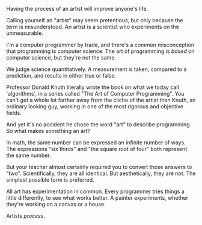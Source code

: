 Having the process of an artist will improve anyone's life.

Calling yourself an "artist" may seem pretentious, but only because the term is misunderstood. An artist is a scientist who experiments on the unmeasurable.

I'm a computer programmer by trade, and there's a common misconception that programming is computer science. The art of programming is _based_ on computer science, but they're not the same.

We judge science quantitatively. A measurement is taken, compared to a prediction, and results in either true or false.

Professor Donald Knuth literally wrote the book on what we today call 'algorithms', in a series called "The Art of Computer Programming". You can't get a whole lot farther away from the cliche of the artist than Knuth, an ordinary looking guy, working in one of the most rigorous and objective fields.

And yet it's no accident he chose the word "art" to describe programming. So what makes something an art?

In math, the same number can be expressed an infinite number of ways. The expressions "six thirds" and "the square root of four" both represent the same number.

But your teacher almost certainly required you to convert those answers to "two". Scientifically, they are all identical. But aesthetically, they are not. The simplest possible form is preferred.

All art has experimentation in common. Every programmer tries things a little differently, to see what works better. A painter experiments, whether they're working on a canvas or a house.

Artists _process_.
